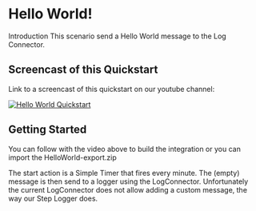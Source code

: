 # Hello World!

Introduction
This scenario send a Hello World message to the Log Connector. 

## Screencast of this Quickstart

Link to a screencast of this quickstart on our youtube channel:

[![Hello World Quickstart](https://www.youtube.com/upload_thumbnail?v=Z81TyyvBxy0&t=2&ts=1539779298367)](https://youtu.be/Z81TyyvBxy0)


## Getting Started

You can follow with the video above to build the integration or you can import the HelloWorld-export.zip

The start action is a Simple Timer that fires every minute. The (empty) message is then send to a logger using the LogConnector. Unfortunately the current LogConnector does not allow adding a custom message, the way our Step Logger does.

